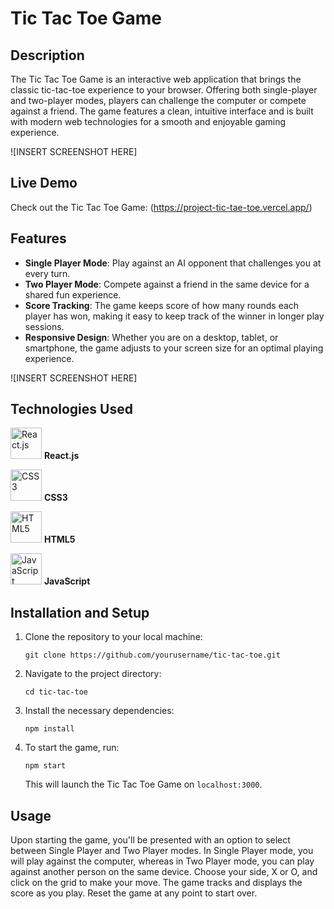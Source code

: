 # Tic Tac Toe Game

## Description

The Tic Tac Toe Game is an interactive web application that brings the classic tic-tac-toe experience to your browser. Offering both single-player and two-player modes, players can challenge the computer or compete against a friend. The game features a clean, intuitive interface and is built with modern web technologies for a smooth and enjoyable gaming experience.

![INSERT SCREENSHOT HERE]

## Live Demo

Check out the Tic Tac Toe Game: (https://project-tic-tae-toe.vercel.app/)

## Features

- **Single Player Mode**: Play against an AI opponent that challenges you at every turn.
- **Two Player Mode**: Compete against a friend in the same device for a shared fun experience.
- **Score Tracking**: The game keeps score of how many rounds each player has won, making it easy to keep track of the winner in longer play sessions.
- **Responsive Design**: Whether you are on a desktop, tablet, or smartphone, the game adjusts to your screen size for an optimal playing experience.

![INSERT SCREENSHOT HERE]

## Technologies Used

<img src="https://reactjs.org/logo-og.png" width="50" alt="React.js"> **React.js**

<img src="https://upload.wikimedia.org/wikipedia/commons/d/d5/CSS3_logo_and_wordmark.svg" width="50" alt="CSS3"> **CSS3**

<img src="https://upload.wikimedia.org/wikipedia/commons/6/61/HTML5_logo_and_wordmark.svg" width="50" alt="HTML5"> **HTML5**

<img src="https://upload.wikimedia.org/wikipedia/commons/6/6a/JavaScript-logo.png" width="50" alt="JavaScript"> **JavaScript**

## Installation and Setup

1. Clone the repository to your local machine:
    ```
    git clone https://github.com/yourusername/tic-tac-toe.git
    ```
2. Navigate to the project directory:
    ```
    cd tic-tac-toe
    ```
3. Install the necessary dependencies:
    ```
    npm install
    ```
4. To start the game, run:
    ```
    npm start
    ```
    This will launch the Tic Tac Toe Game on `localhost:3000`.

## Usage

Upon starting the game, you'll be presented with an option to select between Single Player and Two Player modes. In Single Player mode, you will play against the computer, whereas in Two Player mode, you can play against another person on the same device. Choose your side, X or O, and click on the grid to make your move. The game tracks and displays the score as you play. Reset the game at any point to start over.
